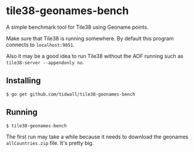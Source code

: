 # tile38-geonames-bench

A simple benchmark tool for Tile38 using Geoname points.

Make sure that Tile38 is running somewhere. 
By default this program connects to `localhost:9851`.

Also it may be a good idea to run Tile38 without the AOF running such 
as `tile38-server --appendonly no`.

## Installing

```
$ go get github.com/tidwall/tile38-geonames-bench
```

## Running

```
$ tile38-geonames-bench
```

The first run may take a while because it needs to download the geonames `allCountries.zip` file. It's pretty big.
